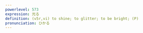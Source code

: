 ```yaml
---
powerlevel: 573
expression: 光る
definition: (v5r,vi) to shine; to glitter; to be bright; (P)
pronunciation: ひかる
---
```

